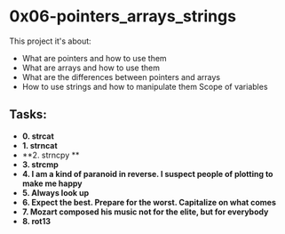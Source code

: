 # 0x06-pointers_arrays_strings

This project it's about:

- What are pointers and how to use them
- What are arrays and how to use them
- What are the differences between pointers and arrays
- How to use strings and how to manipulate them Scope of variables



## Tasks:

 - **0. strcat**
 - **1. strncat**
 - **2. strncpy **
 - **3. strcmp**
 - **4. I am a kind of paranoid in reverse. I suspect people of plotting to make me happy**
 - **5. Always look up**
 - **6. Expect the best. Prepare for the worst. Capitalize on what comes**
 - **7. Mozart composed his music not for the elite, but for everybody**
 - **8. rot13**
